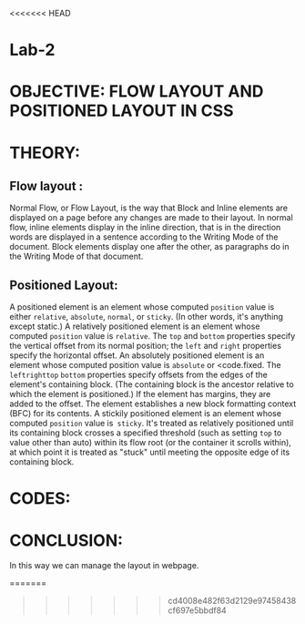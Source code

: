 <<<<<<< HEAD
# Lab-2

# OBJECTIVE: FLOW LAYOUT AND POSITIONED LAYOUT IN CSS
# THEORY:
## Flow layout : 
Normal Flow, or Flow Layout, is the way that Block and Inline elements are displayed on a page before any changes are made to their layout. In normal flow, inline elements display in the inline direction, that is in the direction words are displayed in a sentence according to the Writing Mode of the document. Block elements display one after the other, as paragraphs do in the Writing Mode of that document.

## Positioned Layout:
A positioned element is an element whose computed <code>position</code> value is either <code>relative</code>, <code>absolute</code>, <code>normal</code>, or <code>sticky</code>. (In other words, it's anything except static.)
A relatively positioned element is an element whose computed <code>position</code> value is <code>relative</code>. The <code>top</code> and <code>bottom</code> properties specify the vertical offset from its normal position; the <code>left</code> and <code>right</code> properties specify the horizontal offset.
An absolutely positioned element is an element whose computed position value is <code>absolute</code> or <code.fixed</code>. The <code>left</code><code>right</code><code>top</code> <code>bottom</code>  properties specify offsets from the edges of the element's containing block. (The containing block is the ancestor relative to which the element is positioned.) If the element has margins, they are added to the offset. The element establishes a new block formatting context (BFC) for its contents.
A stickily positioned element is an element whose computed <code>position</code> value is<code> sticky</code>. It's treated as relatively positioned until its containing block crosses a specified threshold (such as setting <code>top</code> to value other than auto) within its flow root (or the container it scrolls within), at which point it is treated as "stuck" until meeting the opposite edge of its containing block.

# CODES:

# CONCLUSION:
In this way we can manage the layout in webpage.



=======

>>>>>>> cd4008e482f63d2129e97458438cf697e5bbdf84
